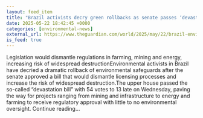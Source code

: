 ```yaml
---
layout: feed_item
title: "Brazil activists decry green rollbacks as senate passes ‘devastation bill’"
date: 2025-05-22 18:42:45 +0000
categories: [environmental-news]
external_url: https://www.theguardian.com/world/2025/may/22/brazil-environment-devastation-bill
is_feed: true
---
```


Legislation would dismantle regulations in farming, mining and energy, increasing risk of widespread destructionEnvironmental activists in Brazil have decried a dramatic rollback of environmental safeguards after the senate approved a bill that would dismantle licensing processes and increase the risk of widespread destruction.The upper house passed the so-called “devastation bill” with 54 votes to 13 late on Wednesday, paving the way for projects ranging from mining and infrastructure to energy and farming to receive regulatory approval with little to no environmental oversight. Continue reading...

